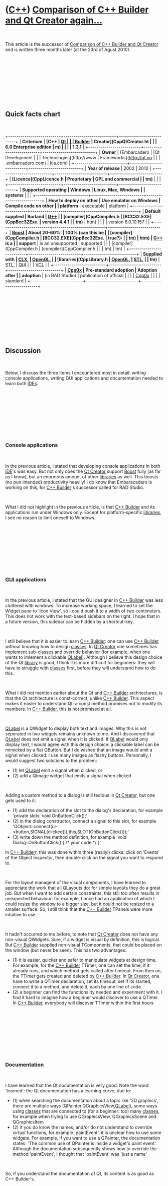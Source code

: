 



 

 

 

 

 

([C++](Cpp.htm)) [Comparison of C++ Builder and Qt Creator again...](CppCompareCppBuilderAndQtCreatorAgain.htm)
===============================================================================================================

 

This article is the successor of [Comparison of C++ Builder and Qt
Creator](CppCompareCppBuilderAndQtCreator.htm) and is written three
months later (at the 23rd of Agust 2010).

 

 

 

 

 

Quick facts chart
-----------------

 

+--------------------------+--------------------------+--------------------------+
| **Criterium**            | **[C++                   | **[Qt                    |
|                          | Builder](CppBuilder.htm) | Creator](CppQtCreator.ht |
|                          | 6.0 Enterprise edition** | m)                       |
|                          |                          | 1.3.1**                  |
+--------------------------+--------------------------+--------------------------+
| **Owner**                | [Embarcadero             | [Qt Development          |
|                          | Technologies](http://www | Frameworks](http://qt.no |
|                          | .embarcadero.com)        | kia.com)                 |
+--------------------------+--------------------------+--------------------------+
| **Year of release**      | 2002                     | 2010                     |
+--------------------------+--------------------------+--------------------------+
| **[Licence](CppLicence.h | Proprietary              | GPL and commercial       |
| tm)**                    |                          |                          |
+--------------------------+--------------------------+--------------------------+
| **Supported operating    | Windows                  | Linux, Mac, Windows      |
| systems**                |                          |                          |
+--------------------------+--------------------------+--------------------------+
| **How to deploy on other | Use emulator on Windows  | Compile code on other    |
| platform**               | executable               | platform                 |
+--------------------------+--------------------------+--------------------------+
| **Default supplied       | Borland                  | [G++](CppGpp.htm)        |
| [compiler](CppCompiler.h | [BCC32.EXE](CppBcc32Exe. | version 4.4.1            |
| tm)**                    | htm)                     |                          |
|                          | version 6.0.10.157       |                          |
+--------------------------+--------------------------+--------------------------+
| **[Boost](CppBoost.htm)  | About 20-60%:            | 100% (can this be        |
| [compiler](CppCompiler.h | [BCC32.EXE](CppBcc32Exe. | true?):                  |
| tm)                      | htm)                     | [G++](CppGpp.htm) is a   |
| support**                | is an unsupported        | supported                |
|                          | [compiler](CppCompiler.h | [compiler](CppCompiler.h |
|                          | tm)                      | tm)                      |
+--------------------------+--------------------------+--------------------------+
| **Supplied with          | [CLX](CppClx.htm),       | [OpenGL](CppOpenGl.htm), |
| [libraries](CppLibrary.h | [OpenGL](CppOpenGl.htm), | [STL](CppStl.htm),       |
| tm)**                    | [STL](CppStl.htm),       | [Qt4](CppQt.htm)         |
|                          | [VCL](CppVcl.htm)        |                          |
+--------------------------+--------------------------+--------------------------+
| **[Cpp0x](Cpp0x.htm)     | Pre-standard adoption    | Adoption after           |
| adoption**               | (in RAD Studio)          | publication of official  |
|                          |                          | [Cpp0x](Cpp0x.htm)       |
|                          |                          | standard                 |
+--------------------------+--------------------------+--------------------------+

 

 

 

 

 

Discussion
----------

 

Below, I discuss the three items I encountered most in detail: writing
console applications, writing GUI applications and documentation needed
to learn both [IDEs](CppIde.htm).

 

 

 

 

 

### Console applications

 

In the previous article, I stated that developing console applications
in both [IDE](CppIde.htm)'s was easy. But not only does the [Qt
Creator](CppQtCreator.htm) support [Boost](CppBoost.htm) fully (as far
as I know), but an enormous amount of other [libraries](CppLibrary.htm)
as well. This boosts (no pun intended) productivity heavily! I do know
that Embaracadero is working on this, for [C++
Builder](CppBuilder.htm)'s successor called for RAD Studio.

 

What I did not highlight in the previous article, is that [C++
Builder](CppBuilder.htm) and its applications run under Windows only.
Except for platform-specific [libraries](CppLibrary.htm), I see no
reason to limit oneself to Windows.

 

 

 

 

 

### [GUI](CppGui.htm) applications

 

In the previous article, I stated that the GUI designer in [C++
Builder](CppBuilder.htm) was less cluttered with windows. To increase
working space, I learned to set the Widget pane to 'Icon View', so I
could push it to a width of two centimeters. This does not work with the
text-based sidebars on the right. I hope that in a future version, this
sidebar can be hidden by a shortcut-key.

 

I still believe that it is easier to learn [C++
Builder](CppBuilder.htm): one can use [C++ Builder](CppBuilder.htm)
without knowing how to design [classes](CppClass.htm). In [Qt
Creator](CppQtCreator.htm) one sometimes has implement
sub-[classes](CppClass.htm) and override behavior (for example, when one
wants to imlement a clickable [QLabel](CppQLabel.htm)). Although I
believe this design choice of the Qt [library](CppLibrary.htm) is good,
I think it is more difficult for beginners: they will have to struggle
with [classes](CppClass.htm) first, before they will understand how to
do this.

 

What I did not mention earlier about the Qt and [C++
Builder](CppBuilder.htm) architectures, is that the Qt architecture is
const-correct, unlike [C++ Builder](CppBuilder.htm). This aspect makes
it easier to understand Qt: a const method promises not to modify its
members. In [C++ Builder](CppBuilder.htm), this is not promised at all.

 

[QLabel](CppQLabel.htm) is a QWidget to display both text and images.
Why this is not seperated in two widgets remains unknown to me. And I
discovered that [QLabel](CppQLabel.htm) does not emit a signal when it
is clicked. If [QLabel](CppQLabel.htm) would only display text, I would
agree with this design choice: a clickable label can be mimicked by a
flat QButton. But I do wished that an image would emit a signal when
clicked: I use many images as flashy buttons. Personally, I would
suggest two solutions to the problem:

-   \(1) let [QLabel](CppQLabel.htm) emit a signal when clicked, or
-   \(2) add a QImage widget that emits a signal when clicked

 

Adding a custom method to a dialog is still tedious in [Qt
Creator](CppQtCreator.htm), but one gets used to it:

-   \(1) add the declaration of the slot to the dialog's declaration, for
    example 'private slots: void OnButtonClick();'
-   \(2) in the dialog constructor, connect a signal to this slot, for
    example
    'QObject::connect(ui-&gt;button,SIGNAL(clicked()),this,SLOT(OnButtonClick()));'
-   \(3) write down the method definition, for example
    'void Dialog::OnButtonClick() { /\* your code \*/ }'

In [C++ Builder](CppBuilder.htm)r, this was done within three (really!)
clicks: click on 'Events' of the Object Inspector, then double-click on
the signal you want to respond to.

 

For the layout managent of the visual components, I have learned to
appreciate the work that all QLayouts do: for simple layouts they do a
great job. But when I want to add certain constraints, this still too
often results in unexpected behaviour: for example, I once had an
application of which I could resize the window to a bigger size, but it
could not be resized to a smaller surface. So, I still think that the
[C++ Builder](CppBuilder.htm) TPanels were more intuitive to use.

 

It hadn't occurred to me before, to note that [Qt
Creator](CppQtCreator.htm) does not have any non-visual QWidgets. Sure,
if a widget is visual by definition, this is logical. But [C++
Builder](CppBuilder.htm) supplied non-visual TComponents, that could be
placed on the window (but never be seen). This has two advantages:

-   \(1) it is easier, quicker and safer to manipulate widgets at design
    time. For example, for the [C++ Builder](CppBuilder.htm) TTimer, one can
    set the time, if it already runs, and which method gets called
    after timeout. From then on, the TTimer gets created and deleted by [C++
    Builder](CppBuilder.htm). In [Qt Creator](CppQtCreator.htm), one have to
    write a QTimer declaration, set its timeout, set if its started, connect
    it to a method, and delete it, each by one line of code
-   \(2) a beginner can find the functionality needed and experiment with it.
    I find it hard to imagine how a beginner would discover to use a QTimer.
    In [C++ Builder](CppBuilder.htm), everybody will discover TTimer within
    the first hours

 

 

 

 

 

### Documentation

 

I have learned that the Qt documentation is very good. Note the word
'learned': the Qt documentation has a learning curve, due to:

-   \(1) when searching the documentation about a topic like '2D graphics',
    there are multiple ways
    (QPainter,QGraphicsView,[QLabel](CppQLabel.htm)), some ways using
    [classes](CppClass.htm) that are connected to (for a beginner: too) many
    [classes](CppClass.htm), for example when trying to use QGraphicsView,
    QGraphicsScene and QGraphicsItem
-   \(2) if you do know the names, and/or do not understand to override
    virtual functions, for example 'paintEvent', it is unclear how to use
    some widgets. For example, if you want to use a QPainter, the
    documentation states: 'The common use of QPainter is inside a widget's
    paint event'. Although the documentation subsequently shows how to
    override the method 'paintEvent', I thought that 'paintEvent' was 'just
    a name'

 

So, if you understand the documentation of Qt, its content is as good as
C++ Builder's.

 

Still, there re two thingss:

-   \(1) Because [C++ Builder](CppBuilder.htm) is easier to learn (as I
    stated above), I nearly ever needed to use its documentation for VCL
    [classes](CppClass.htm)
-   \(2) Unlike the Qt documentation, [C++ Builder](CppBuilder.htm) also
    documents [STL](CppStl.htm) classes

 

Summarizing this:

-   \(1) The [Qt Creator](CppQtCreator.htm) documentation documents its Qt
    [classes](CppClass.htm) as well as [C++ Builder](CppBuilder.htm)
    documents its VCL classes
-   \(2) The [Qt Creator](CppQtCreator.htm) documentation takes time to
    understand, the [C++ Builder](CppBuilder.htm) documentation is more
    intuitive
-   \(3) Unlike [C++ Builder](CppBuilder.htm), the [Qt
    Creator](CppQtCreator.htm) documentation lacks [STL](CppStl.htm) classes
    documentation

 

 

 

 

 

Summary
-------

 

+--------------------------+--------------------------+--------------------------+
| **Criterium**            | **[C++                   | **[Qt                    |
|                          | Builder](CppBuilder.htm) | Creator](CppQtCreator.ht |
|                          | 6.0 Enterprise edition** | m)                       |
|                          |                          | 1.3.1**                  |
+--------------------------+--------------------------+--------------------------+
| **Development of console | Similar, low             | Similar, high            |
| applications**           | [Boost](CppBoost.htm)    | [Boost](CppBoost.htm)    |
|                          | support                  | support                  |
+--------------------------+--------------------------+--------------------------+
| **Initial                | Non-minimal, can be      | Non-minimal, can be      |
| [main](CppMain.htm)      | removed ruthlessly       | removed ruthlessly       |
| [function](CppFunction.h |                          |                          |
| tm)                      |                          |                          |
| in console application** |                          |                          |
+--------------------------+--------------------------+--------------------------+
| **[GUI](CppGui.htm)      | Plenty of screen space,  | Screen cluttered with    |
| designer**               | all windows can be       | windows, different ways  |
|                          | hidden in the same way,  | to hide and show most    |
|                          | all windows have a       | windows                  |
|                          | shortcut key             |                          |
+--------------------------+--------------------------+--------------------------+
| **Ease of learning       | [VCL](CppVcl.htm) has    | [Qt](CppQt.htm) does not |
| graphical                | non-visual components    | have non-visual widgets, |
| [library](CppLibrary.htm | (TTimer, for example)    | so a QTimer's behavior   |
| )                        | that a beginner can use  | must be written in code, |
| used by                  | without writing code     | which is harder and      |
| [GUI](CppGui.htm)        |                          | error-prone              |
| designer**               |                          |                          |
+--------------------------+--------------------------+--------------------------+
| **Component/widget       | Clickable TLabel for     | Non-clickable            |
| architecture**           | labels, clickable        | [QLabel](CppQLabel.htm)  |
|                          | [TImage](CppTImage.htm)  | for both labels and      |
|                          | for images               | images                   |
+--------------------------+--------------------------+--------------------------+
| **Adding methods to      | Easy and transparent     | Tedious and less         |
| dialogs**                |                          | transparent              |
+--------------------------+--------------------------+--------------------------+
| **Component/widget       | Basic by default, but    | Reimplementation of      |
| use/re-use and           | also possible to         | [virtual](CppVirtual.htm |
| extension**              | reimplement              | )                        |
|                          | [virtual](CppVirtual.htm | [member                  |
|                          | )                        | functions](CppMemberFunc |
|                          | [member                  | tion.htm)                |
|                          | functions](CppMemberFunc | with magic names and     |
|                          | tion.htm)                | unknown functioning      |
+--------------------------+--------------------------+--------------------------+
| **Layout management**    | All Component have an    | Layout managers with     |
|                          | Alignment property, use  | good default behavior,   |
|                          | of TPanel as workhorses, | but less intuitive for   |
|                          | TPanel works intuitively | more complex custom      |
|                          | for complex custom       | behavior                 |
|                          | behavior                 |                          |
+--------------------------+--------------------------+--------------------------+
| **Documentation**        | VCL                      | Qt                       |
|                          | [classes](CppClass.htm)  | [classes](CppClass.htm)  |
|                          | well documented, easy to | well documented, it      |
|                          | read the documentation,  | takes time to learn      |
|                          | [STL](CppStl.htm) fully  | reading the              |
|                          | documented               | documentation, no        |
|                          |                          | [STL](CppStl.htm)        |
|                          |                          | documentation            |
+--------------------------+--------------------------+--------------------------+

 

My personal conclusion has remained the same:

-   \(1) [C++ Builder](CppBuilder.htm) is easier to learn
-   \(2) the extra effort learning [Qt Creator](CppQtCreator.htm) is worth
    it, because [Qt Creator](CppQtCreator.htm) is cross-platform and has a
    superior compiler

 

 

 

 

 

[References](CppReferences.htm)
-------------------------------

 

1.  [Nokia overview of all Qt
    classes](http://doc.qt.nokia.com/4.6/classes.html)

 

 

 

 

 





 



